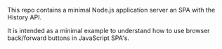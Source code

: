 This repo contains a minimal Node.js application server an SPA with the History API.

It is intended as a minimal example to understand how to use browser back/forward buttons in JavaScript SPA's.
